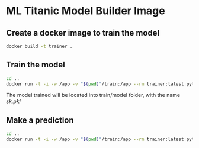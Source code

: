 # ML Titanic Model Builder Image

## Create a docker image to train the model

```bash
docker build -t trainer .
```

## Train the model

```bash
cd ..
docker run -t -i -w /app -v "$(pwd)"/train:/app --rm trainer:latest python3 train.py
```

The model trained will be located into train/model folder, with the name *sk.pkl*

## Make a prediction

```bash
cd ..
docker run -t -i -w /app -v "$(pwd)"/train:/app --rm trainer:latest python3 predict.py
```
